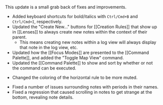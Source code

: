This update is a small grab back of fixes and improvements.

+ Added keyboard shortcuts for bold/italics with `Ctrl/Cmd+B` and `Ctrl/Cmd+I`, respectively.
+ Updated the "Create New…" buttons for [[Creation Rules]] that show up in [[Lenses]] to always create new notes within the context of their parent.
	* This means creating new notes within a log view will always display that note in the log view, etc.
+ Updated how the [[Focus Modes]] are presented to the [[Command Palette]], and added the "Toggle Map View" command.
+ Updated the [[Command Palette]] to show and sort by whether or not the command can be executed.
* Changed the coloring of the horizontal rule to be more muted.
- Fixed a number of issues surrounding notes with periods in their names.
- Fixed a regression that caused scrolling in notes to get strange at the bottom, revealing note details.